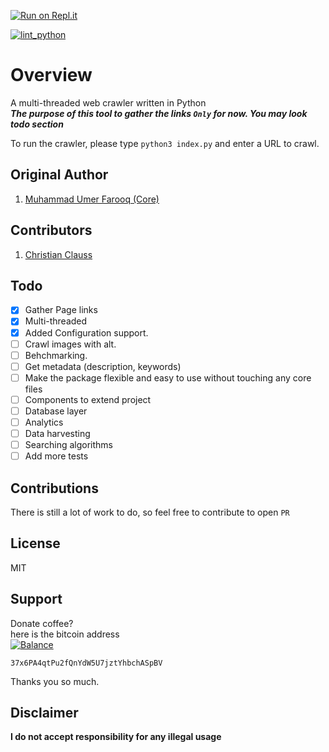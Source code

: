 [![Run on Repl.it](https://repl.it/badge/github/Lablnet/Web-Spider)](https://repl.it/github/Lablnet/Web-Spider)

[![lint_python](https://github.com/Lablnet/Web-Spider/workflows/lint_python/badge.svg)](https://github.com/Lablnet/Web-Spider/actions)

# Overview
A multi-threaded web crawler written in Python  
***The purpose of this tool to gather the links `Only` for now.  You may look todo section***

To run the crawler, please type `python3 index.py` and enter a URL to crawl.
  
## Original Author  
1. [Muhammad Umer Farooq (Core)](https://github.com/Lablnet)  
  
## Contributors
1. [Christian Clauss](https://github.com/cclauss) 
  
## Todo
  - [x] Gather Page links
  - [x] Multi-threaded
  - [X] Added Configuration support.
  - [ ] Crawl images with alt.
  - [ ] Behchmarking.
  - [ ] Get metadata (description, keywords)
  - [ ] Make the package flexible and easy to use without touching any core files
  - [ ] Components to extend project
  - [ ] Database layer
  - [ ] Analytics
  - [ ] Data harvesting
  - [ ] Searching algorithms
  - [ ] Add more tests
  
## Contributions  
There is still a lot of work to do, so feel free to contribute to open `PR`  
  
## License  
MIT  
  
## Support  
Donate coffee?  
here is the bitcoin address  
[![Balance](https://img.balancebadge.io/btc/37x6PA4qtPu2fQnYdW5U7jztYhbchASpBV.svg)](https://img.balancebadge.io/btc/37x6PA4qtPu2fQnYdW5U7jztYhbchASpBV.svg)

   ```37x6PA4qtPu2fQnYdW5U7jztYhbchASpBV```  
  
Thanks you so much.

## Disclaimer
**I do not accept responsibility for any illegal usage**
